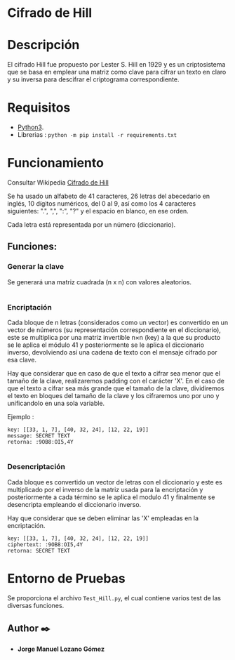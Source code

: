 # Cifrado de Hill

# Descripción

El cifrado Hill fue propuesto por Lester S. Hill en 1929 y es un criptosistema que se basa en emplear una matriz como clave para cifrar un texto en claro y su inversa para descifrar el criptograma correspondiente.

# Requisitos

* [Python3](https://www.python.org/downloads/).
* Librerias : ```python -m pip install -r requirements.txt```

#

# Funcionamiento

Consultar Wikipedia [Cifrado de Hill](https://es.wikipedia.org/wiki/Cifrado_Hill)

Se ha usado un alfabeto de 41 caracteres, 26 letras del abecedario en inglés, 10 dígitos numéricos, del 0 al 9, así como los 4 caracteres siguientes: "\.", "\,", "\:", "\?" y el espacio en blanco, en ese orden.

Cada letra está representada por un número (diccionario).

## Funciones:

### Generar la clave

Se generará una matriz cuadrada (n x n) con valores aleatorios.

#

### Encriptación

Cada bloque de n letras (considerados como un vector) es convertido en un vector de números (su representación correspondiente en el diccionario), este  se multiplica por una matriz invertible n×n (key) a la que su producto se le aplica el módulo 41 y posteriormente se le aplica el diccionario inverso, devolviendo así una cadena de texto con el mensaje cifrado por esa clave.

Hay que considerar que en caso de que el texto a cifrar sea menor que el tamaño de la clave, realizaremos padding con el carácter 'X'. En el caso de que el texto a cifrar sea más grande que el tamaño de la clave, dividiremos el texto en bloques del tamaño de la clave y los cifraremos uno por uno y unificandolo en una sola variable.

Ejemplo :

```
key: [[33, 1, 7], [40, 32, 24], [12, 22, 19]]
message: SECRET TEXT
retorna: :9OB8:OI5,4Y
```
#

### Desencriptación

Cada bloque es convertido un vector de letras con el diccionario y este es multiplicado por el inverso de la matriz usada para la encriptación y posteriormente a cada término se le aplica el modulo 41 y finalmente se desencripta empleando el diccionario inverso.

Hay que considerar que se deben eliminar las 'X' empleadas en la encriptación.

```
key: [[33, 1, 7], [40, 32, 24], [12, 22, 19]]
ciphertext: :9OB8:OI5,4Y
retorna: SECRET TEXT
```

# Entorno de Pruebas

Se proporciona el archivo ```Test_Hill.py```, el cual contiene varios test de las diversas funciones.

## Author ✒️

* **Jorge Manuel Lozano Gómez**
